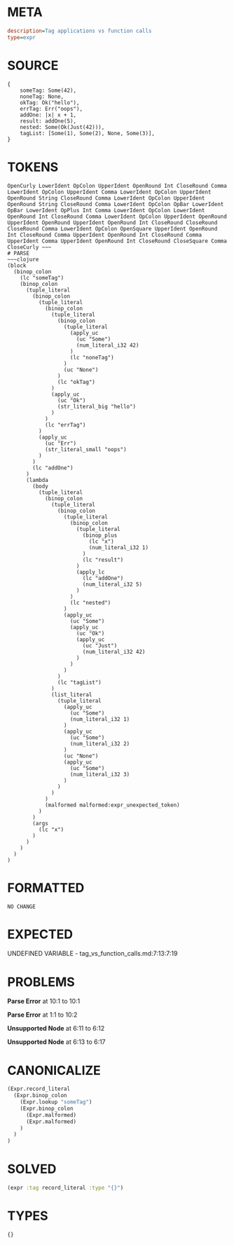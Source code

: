 # META
~~~ini
description=Tag applications vs function calls
type=expr
~~~
# SOURCE
~~~roc
{
    someTag: Some(42),
    noneTag: None,
    okTag: Ok("hello"),
    errTag: Err("oops"),
    addOne: |x| x + 1,
    result: addOne(5),
    nested: Some(Ok(Just(42))),
    tagList: [Some(1), Some(2), None, Some(3)],
}
~~~
# TOKENS
~~~text
OpenCurly LowerIdent OpColon UpperIdent OpenRound Int CloseRound Comma LowerIdent OpColon UpperIdent Comma LowerIdent OpColon UpperIdent OpenRound String CloseRound Comma LowerIdent OpColon UpperIdent OpenRound String CloseRound Comma LowerIdent OpColon OpBar LowerIdent OpBar LowerIdent OpPlus Int Comma LowerIdent OpColon LowerIdent OpenRound Int CloseRound Comma LowerIdent OpColon UpperIdent OpenRound UpperIdent OpenRound UpperIdent OpenRound Int CloseRound CloseRound CloseRound Comma LowerIdent OpColon OpenSquare UpperIdent OpenRound Int CloseRound Comma UpperIdent OpenRound Int CloseRound Comma UpperIdent Comma UpperIdent OpenRound Int CloseRound CloseSquare Comma CloseCurly ~~~
# PARSE
~~~clojure
(block
  (binop_colon
    (lc "someTag")
    (binop_colon
      (tuple_literal
        (binop_colon
          (tuple_literal
            (binop_colon
              (tuple_literal
                (binop_colon
                  (tuple_literal
                    (apply_uc
                      (uc "Some")
                      (num_literal_i32 42)
                    )
                    (lc "noneTag")
                  )
                  (uc "None")
                )
                (lc "okTag")
              )
              (apply_uc
                (uc "Ok")
                (str_literal_big "hello")
              )
            )
            (lc "errTag")
          )
          (apply_uc
            (uc "Err")
            (str_literal_small "oops")
          )
        )
        (lc "addOne")
      )
      (lambda
        (body
          (tuple_literal
            (binop_colon
              (tuple_literal
                (binop_colon
                  (tuple_literal
                    (binop_colon
                      (tuple_literal
                        (binop_plus
                          (lc "x")
                          (num_literal_i32 1)
                        )
                        (lc "result")
                      )
                      (apply_lc
                        (lc "addOne")
                        (num_literal_i32 5)
                      )
                    )
                    (lc "nested")
                  )
                  (apply_uc
                    (uc "Some")
                    (apply_uc
                      (uc "Ok")
                      (apply_uc
                        (uc "Just")
                        (num_literal_i32 42)
                      )
                    )
                  )
                )
                (lc "tagList")
              )
              (list_literal
                (tuple_literal
                  (apply_uc
                    (uc "Some")
                    (num_literal_i32 1)
                  )
                  (apply_uc
                    (uc "Some")
                    (num_literal_i32 2)
                  )
                  (uc "None")
                  (apply_uc
                    (uc "Some")
                    (num_literal_i32 3)
                  )
                )
              )
            )
            (malformed malformed:expr_unexpected_token)
          )
        )
        (args
          (lc "x")
        )
      )
    )
  )
)
~~~
# FORMATTED
~~~roc
NO CHANGE
~~~
# EXPECTED
UNDEFINED VARIABLE - tag_vs_function_calls.md:7:13:7:19
# PROBLEMS
**Parse Error**
at 10:1 to 10:1

**Parse Error**
at 1:1 to 10:2

**Unsupported Node**
at 6:11 to 6:12

**Unsupported Node**
at 6:13 to 6:17

# CANONICALIZE
~~~clojure
(Expr.record_literal
  (Expr.binop_colon
    (Expr.lookup "someTag")
    (Expr.binop_colon
      (Expr.malformed)
      (Expr.malformed)
    )
  )
)
~~~
# SOLVED
~~~clojure
(expr :tag record_literal :type "{}")
~~~
# TYPES
~~~roc
{}
~~~
